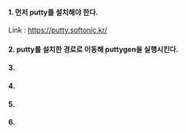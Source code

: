 #### 1. 먼저 putty를 설치해야 한다.
Link : https://putty.softonic.kr/

#### 2. putty를 설치한 경로로 이동해 puttygen을 실행시킨다.

#### 3.

#### 4.

#### 5.

#### 6.

